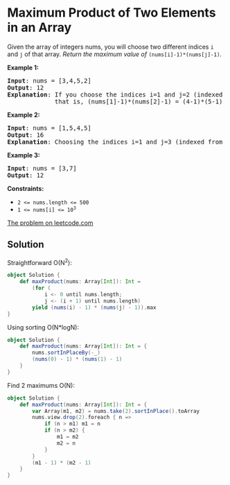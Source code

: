 # Maximum Product of Two Elements in an Array

Given the array of integers nums, you will choose two different indices
`i` and `j` of that array. _Return the maximum value of_
`(nums[i]-1)*(nums[j]-1)`.

**Example 1:**
<pre>
<b>Input</b>: nums = [3,4,5,2]
<b>Output</b>: 12
<b>Explanation</b>: If you choose the indices i=1 and j=2 (indexed from 0), you will get the maximum value,
             that is, (nums[1]-1)*(nums[2]-1) = (4-1)*(5-1) = 3*4 = 12.
</pre>

**Example 2:**
<pre>
<b>Input</b>: nums = [1,5,4,5]
<b>Output</b>: 16
<b>Explanation</b>: Choosing the indices i=1 and j=3 (indexed from 0), you will get the maximum value of (5-1)*(5-1) = 16.
</pre>

**Example 3:**
<pre>
<b>Input</b>: nums = [3,7]
<b>Output</b>: 12
</pre>

**Constraints:**

* `2 <= nums.length <= 500`
* <code>1 <= nums[i] <= 10<sup>3</sup></code>


[The problem on leetcode.com](https://leetcode.com/problems/maximum-product-of-two-elements-in-an-array/)

## Solution

Straightforward O(N<sup>2</sup>):

```scala
object Solution {
    def maxProduct(nums: Array[Int]): Int =
        (for (
            i <- 0 until nums.length;
            j <- (i + 1) until nums.length)
        yield (nums(i) - 1) * (nums(j) - 1)).max
}
```

Using sorting O(N*logN):

```scala
object Solution {
    def maxProduct(nums: Array[Int]): Int = {
        nums.sortInPlaceBy(-_)
        (nums(0) - 1) * (nums(1) - 1)
    }
}
```

Find 2 maximums O(N):

```scala
object Solution {
    def maxProduct(nums: Array[Int]): Int = {
        var Array(m1, m2) = nums.take(2).sortInPlace().toArray
        nums.view.drop(2).foreach { n =>
            if (n > m1) m1 = n
            if (n > m2) {
                m1 = m2
                m2 = n
            }
        }
        (m1 - 1) * (m2 - 1)
    }
}
```

